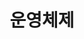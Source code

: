 ---
title: "운영체제"
layout: category
permalink: /전공/운영체제/
author_profile: true
sidebar_main: true
taxonomy: 운영체제
---